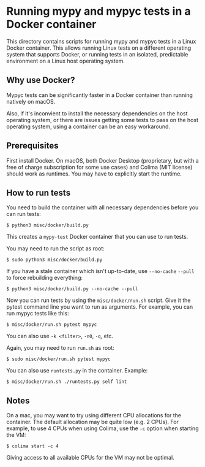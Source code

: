 Running mypy and mypyc tests in a Docker container
==================================================

This directory contains scripts for running mypy and mypyc tests in a
Linux Docker container. This allows running Linux tests on a different
operating system that supports Docker, or running tests in an
isolated, predictable environment on a Linux host operating system.

Why use Docker?
---------------

Mypyc tests can be significantly faster in a Docker container than
running natively on macOS.

Also, if it's inconvient to install the necessary dependencies on the
host operating system, or there are issues getting some tests to pass
on the host operating system, using a container can be an easy
workaround.

Prerequisites
-------------

First install Docker. On macOS, both Docker Desktop (proprietary, but
with a free of charge subscription for some use cases) and Colima (MIT
license) should work as runtimes. You may have to explicitly start the
runtime.

How to run tests
----------------

You need to build the container with all necessary dependencies before
you can run tests:

```
$ python3 misc/docker/build.py
```

This creates a `mypy-test` Docker container that you can use to run
tests.

You may need to run the script as root:

```
$ sudo python3 misc/docker/build.py
```

If you have a stale container which isn't up-to-date, use `--no-cache`
`--pull` to force rebuilding everything:

```
$ python3 misc/docker/build.py --no-cache --pull
```

Now you can run tests by using the `misc/docker/run.sh` script. Give
it the pytest command line you want to run as arguments. For example,
you can run mypyc tests like this:

```
$ misc/docker/run.sh pytest mypyc
```

You can also use `-k <filter>`, `-n0`, `-q`, etc.

Again, you may need to run `run.sh` as root:

```
$ sudo misc/docker/run.sh pytest mypyc
```

You can also use `runtests.py` in the container. Example:

```
$ misc/docker/run.sh ./runtests.py self lint
```

Notes
-----

On a mac, you may want to try using different CPU allocations for the
container. The default allocation may be quite low (e.g. 2 CPUs). For
example, to use 4 CPUs when using Colima, use the `-c` option when
starting the VM:

```
$ colima start -c 4
```

Giving access to all available CPUs for the VM may not be optimal.

